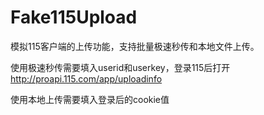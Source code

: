 # Fake115Upload
模拟115客户端的上传功能，支持批量极速秒传和本地文件上传。

使用极速秒传需要填入userid和userkey，登录115后打开 http://proapi.115.com/app/uploadinfo

使用本地上传需要填入登录后的cookie值
